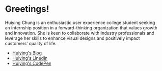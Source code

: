 
<!--
**HuiYingChung/HuiYingChung** is a ✨ _special_ ✨ repository because its `README.md` (this file) appears on your GitHub profile.

Here are some ideas to get you started:

- 🔭 I’m currently working on ...
- 🌱 I’m currently learning ...
- 👯 I’m looking to collaborate on ...
- 🤔 I’m looking for help with ...
- 💬 Ask me about ...
- 📫 How to reach me: ...
- 😄 Pronouns: ...
- ⚡ Fun fact: ...
### Hi there 👋
-->

# Greetings!

Huiying Chung is an enthusiastic user experience college student seeking an internship position in a forward-thinking organization that values growth and innovation. She is keen to collaborate with industry professionals and leverage her skills to enhance visual designs and positively impact customers' quality of life.

- [Huiying's Blog](https://freexeme.blogspot.com/)
- [Huiying's LinedIn](https://www.example.com)
- [Huiying's CodePen](https://codepen.io/HuiYingChung/)